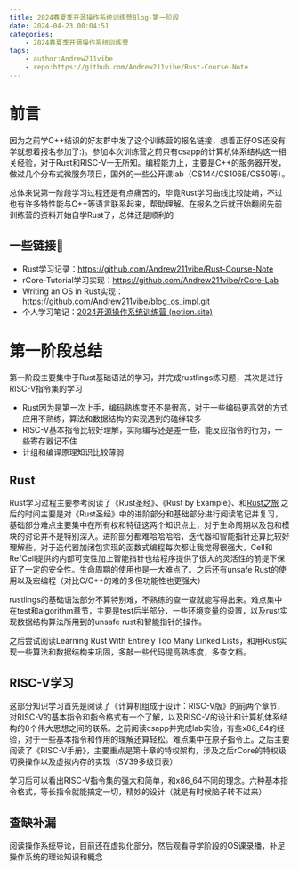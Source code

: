 ```yaml
---
title: 2024春夏季开源操作系统训练营Blog-第一阶段
date: 2024-04-23 00:04:51
categories:
    - 2024春夏季开源操作系统训练营
tags:
    - author:Andrew211vibe
    - repo:https://github.com/Andrew211vibe/Rust-Course-Note
---
```

# 前言

因为之前学C++结识的好友群中发了这个训练营的报名链接，想着正好OS还没有学就想着报名参加了:)。参加本次训练营之前只有csapp的计算机体系结构这一相关经验，对于Rust和RISC-V一无所知。编程能力上，主要是C++的服务器开发，做过几个分布式微服务项目，国外的一些公开课lab（CS144/CS106B/CS50等）。

总体来说第一阶段学习过程还是有点痛苦的，毕竟Rust学习曲线比较陡峭，不过也有许多特性能与C++等语言联系起来，帮助理解。在报名之后就开始翻阅先前训练营的资料开始自学Rust了，总体还是顺利的

## 一些链接🔗

- Rust学习记录：https://github.com/Andrew211vibe/Rust-Course-Note
- rCore-Tutorial学习实现：https://github.com/Andrew211vibe/rCore-Lab
- Writing an OS in Rust实现：https://github.com/Andrew211vibe/blog_os_impl.git
- 个人学习笔记：[2024开源操作系统训练营 (notion.site)](https://andrew211vibe.notion.site/2024-850ebd79bde0444f985e7c3c816f501f)

# 第一阶段总结

第一阶段主要集中于Rust基础语法的学习，并完成rustlings练习题，其次是进行RISC-V指令集的学习
- Rust因为是第一次上手，编码熟练度还不是很高，对于一些编码更高效的方式应用不熟练，算法和数据结构的实现遇到的磕绊较多
- RISC-V基本指令比较好理解，实际编写还是差一些，能反应指令的行为，一些寄存器记不住
- 计组和编译原理知识比较薄弱

## Rust

Rust学习过程主要参考阅读了《Rust圣经》、《Rust by Example》、和[Rust之旅](https://tourofrust.com/05_zh-cn.html)
之后的时间主要是对《Rust圣经》中的进阶部分和基础部分进行阅读笔记并复习，基础部分难点主要集中在所有权和特征这两个知识点上，对于生命周期以及包和模块的讨论并不是特别深入。进阶部分都难哈哈哈哈，迭代器和智能指针还算比较好理解些，对于迭代器加闭包实现的函数式编程每次都让我觉得很强大，Cell和RefCell提供的内部可变性加上智能指针也给程序提供了很大的灵活性的前提下保证了一定的安全性。生命周期的使用也是一大难点了。之后还有unsafe Rust的使用以及宏编程（对比C/C++的难的多但功能性也更强大）

rustlings的基础语法部分不算特别难，不熟练的查一查就能写得出来。难点集中在test和algorithm章节，主要是test后半部分，一些环境变量的设置，以及rust实现数据结构算法所用到的unsafe rust和智能指针的操作。

之后尝试阅读Learning Rust With Entirely Too Many Linked Lists，和用Rust实现一些算法和数据结构来巩固，多敲一些代码提高熟练度，多查文档。

## RISC-V学习

这部分知识学习首先是阅读了《计算机组成于设计：RISC-V版》的前两个章节，对RISC-V的基本指令和指令格式有一个了解，以及RISC-V的设计和计算机体系结构的8个伟大思想之间的联系。之前阅读csapp并完成lab实验，有些x86_64的经验，对于一些基本指令和作用的理解还算轻松。难点集中在原子指令上。之后主要阅读了《RISC-V手册》，主要重点是第十章的特权架构，涉及之后rCore的特权级切换操作以及虚拟内存的实现（SV39多级页表）

学习后可以看出RISC-V指令集的强大和简单，和x86_64不同的理念。六种基本指令格式，等长指令就能搞定一切，精妙的设计（就是有时候脑子转不过来）

## 查缺补漏

阅读操作系统导论，目前还在虚拟化部分，然后观看导学阶段的OS课录播，补足操作系统的理论知识和概念
